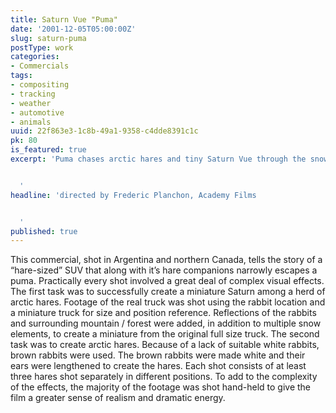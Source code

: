 ```yaml
---
title: Saturn Vue "Puma"
date: '2001-12-05T05:00:00Z'
slug: saturn-puma
postType: work
categories:
- Commercials
tags:
- compositing
- tracking
- weather
- automotive
- animals
uuid: 22f863e3-1c8b-49a1-9358-c4dde8391c1c
pk: 80
is_featured: true
excerpt: 'Puma chases arctic hares and tiny Saturn Vue through the snow.


  '
headline: 'directed by Frederic Planchon, Academy Films


  '
published: true
---
```

This commercial, shot in Argentina and northern Canada, tells the story of a
“hare-sized” SUV that along with it’s hare companions narrowly escapes a puma.
Practically every shot involved a great deal of complex visual effects. The
first task was to successfully create a miniature Saturn among a herd of
arctic hares. Footage of the real truck was shot using the rabbit location and
a miniature truck for size and position reference. Reflections of the rabbits
and surrounding mountain / forest were added, in addition to multiple snow
elements, to create a miniature from the original full size truck. The second
task was to create arctic hares. Because of a lack of suitable white rabbits,
brown rabbits were used. The brown rabbits were made white and their ears were
lengthened to create the hares. Each shot consists of at least three hares
shot separately in different positions. To add to the complexity of the
effects, the majority of the footage was shot hand-held to give the film a
greater sense of realism and dramatic energy.


